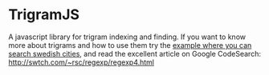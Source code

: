 TrigramJS
=========

A javascript library for trigram indexing and finding.
If you want to know more about trigrams and how to use them try the [example where you can search swedish cities](https://tqh.github.io/TrigramJS/example_postnr_omr_sweden.html), and read the excellent article on Google CodeSearch: http://swtch.com/~rsc/regexp/regexp4.html
